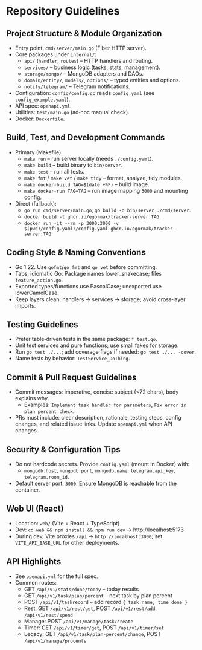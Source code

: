 # Repository Guidelines

## Project Structure & Module Organization
- Entry point: `cmd/server/main.go` (Fiber HTTP server).
- Core packages under `internal/`:
  - `api/` (`handler`, `routes`) – HTTP handlers and routing.
  - `services/` – business logic (tasks, stats, management).
  - `storage/mongo/` – MongoDB adapters and DAOs.
  - `domain/entity/`, `models/`, `options/` – typed entities and options.
  - `notify/telegram/` – Telegram notifications.
- Configuration: `config/config.go` reads `config.yaml` (see `config_example.yaml`).
- API spec: `openapi.yml`.
- Utilities: `test/main.go` (ad‑hoc manual check).
- Docker: `Dockerfile`.

## Build, Test, and Development Commands
- Primary (Makefile):
  - `make run` – run server locally (needs `./config.yaml`).
  - `make build` – build binary to `bin/server`.
  - `make test` – run all tests.
  - `make fmt` / `make vet` / `make tidy` – format, analyze, tidy modules.
  - `make docker-build TAG=$(date +%F)` – build image.
  - `make docker-run TAG=TAG` – run image mapping `3000` and mounting config.
- Direct (fallback):
  - `go run cmd/server/main.go`, `go build -o bin/server ./cmd/server`.
  - `docker build -t ghcr.io/egormak/tracker-server:TAG .`
  - `docker run -it --rm -p 3000:3000 -v $(pwd)/config.yaml:/config.yaml ghcr.io/egormak/tracker-server:TAG`

## Coding Style & Naming Conventions
- Go 1.22. Use `gofmt`/`go fmt` and `go vet` before committing.
- Tabs, idiomatic Go. Package names lower_snakecase; files `feature_action.go`.
- Exported types/functions use PascalCase; unexported use lowerCamelCase.
- Keep layers clean: handlers → services → storage; avoid cross‑layer imports.

## Testing Guidelines
- Prefer table‑driven tests in the same package: `*_test.go`.
- Unit test services and pure functions; use small fakes for storage.
- Run `go test ./...`; add coverage flags if needed: `go test ./... -cover`.
- Name tests by behavior: `TestService_DoThing`.

## Commit & Pull Request Guidelines
- Commit messages: imperative, concise subject (<72 chars), body explains why.
  - Examples: `Implement task handler for parameters`, `Fix error in plan percent check`.
- PRs must include: clear description, rationale, testing steps, config changes, and related issue links. Update `openapi.yml` when API changes.

## Security & Configuration Tips
- Do not hardcode secrets. Provide `config.yaml` (mount in Docker) with:
  - `mongodb.host`, `mongodb.port`, `mongodb.name`; `telegram.api_key`, `telegram.room_id`.
- Default server port: `3000`. Ensure MongoDB is reachable from the container.

## Web UI (React)
- Location: `web/` (Vite + React + TypeScript)
- Dev: `cd web && npm install && npm run dev` → http://localhost:5173
- During dev, Vite proxies `/api` → `http://localhost:3000`; set `VITE_API_BASE_URL` for other deployments.

## API Highlights
- See `openapi.yml` for the full spec.
- Common routes:
  - GET `/api/v1/stats/done/today` – today results
  - GET `/api/v1/task/plan/percent` – next task by plan percent
  - POST `/api/v1/taskrecord` – add record `{ task_name, time_done }`
  - Rest: GET `/api/v1/rest/get`, POST `/api/v1/rest/add`, `/api/v1/rest/spend`
  - Manage: POST `/api/v1/manage/task/create`
  - Timer: GET `/api/v1/timer/get`, POST `/api/v1/timer/set`
  - Legacy: GET `/api/v1/task/plan-percent/change`, POST `/api/v1/manage/procents`
